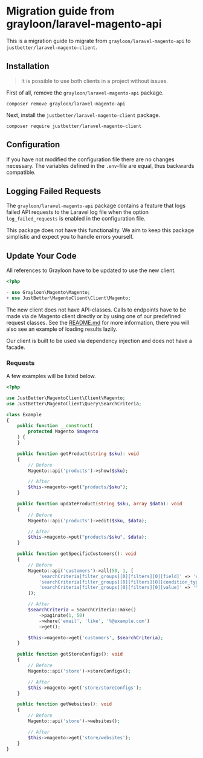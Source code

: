 # Migration guide from grayloon/laravel-magento-api

This is a migration guide to migrate from `grayloon/laravel-magento-api` to `justbetter/laravel-magento-client`.

## Installation

> It is possible to use both clients in a project without issues.

First of all, remove the `grayloon/laravel-magento-api` package.

```shell
composer remove grayloon/laravel-magento-api
```

Next, install the `justbetter/laravel-magento-client` package.

```shell
composer require justbetter/laravel-magento-client
```

## Configuration

If you have not modified the configuration file there are no changes necessary. The variables defined in the `.env`-file
are equal, thus backwards compatible.

## Logging Failed Requests

The `grayloon/laravel-magento-api` package contains a feature that logs failed API requests to the Laravel log file when
the option `log_failed_requests` is enabled in the configuration file.

This package does not have this functionality. We aim to keep this package simplistic and expect you to handle errors
yourself.

## Update Your Code

All references to Grayloon have to be updated to use the new client.

```php
<?php

- use Grayloon\Magento\Magento;
+ use JustBetter\MagentoClient\Client\Magento;
```

The new client does not have API-classes. Calls to endpoints have to be made via de Magento client directly or by using
one of our predefined request classes. See the [README.md](../../README.md) for more information, there you will also
see an example of loading results lazily.

Our client is built to be used via dependency injection and does not have a facade.

### Requests

A few examples will be listed below.

```php
<?php

use JustBetter\MagentoClient\Client\Magento;
use JustBetter\MagentoClient\Query\SearchCriteria;

class Example
{
    public function __construct(
        protected Magento $magento
    ) {
    }

    public function getProduct(string $sku): void
    {
        // Before
        Magento::api('products')->show($sku);

        // After
        $this->magento->get("products/$sku");
    }

    public function updateProduct(string $sku, array $data): void
    {
        // Before
        Magento::api('products')->edit($sku, $data);

        // After
        $this->magento->put("products/$sku", $data);
    }

    public function getSpecificCustomers(): void
    {
        // Before
        Magento::api('customers')->all(50, 1, [
            'searchCriteria[filter_groups][0][filters][0][field]' => 'email',
            'searchCriteria[filter_groups][0][filters][0][condition_type]' => 'like',
            'searchCriteria[filter_groups][0][filters][0][value]' => '%@example.com',
        ]);

        // After
        $searchCriteria = SearchCriteria::make()
            ->paginate(1, 50)
            ->where('email', 'like', '%@example.com')
            ->get();

        $this->magento->get('customers', $searchCriteria);
    }

    public function getStoreConfigs(): void
    {
        // Before
        Magento::api('store')->storeConfigs();

        // After
        $this->magento->get('store/storeConfigs');
    }

    public function getWebsites(): void
    {
        // Before
        Magento::api('store')->websites();

        // After
        $this->magento->get('store/websites');
    }
}
```
